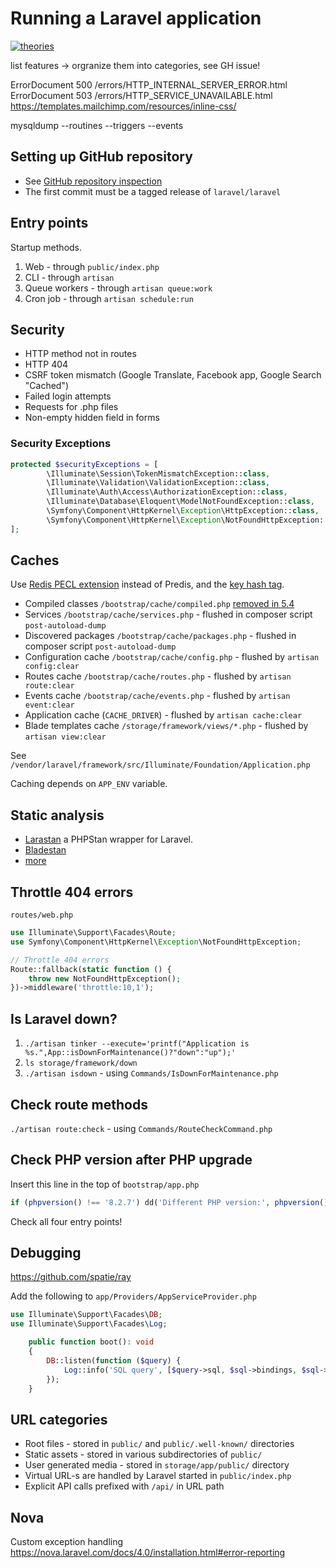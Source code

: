 # Running a Laravel application

[![theories](https://img.shields.io/badge/more-theories-purple)](https://github.com/stars/szepeviktor/lists/theory)

list features -> orgranize them into categories, see GH issue!

ErrorDocument 500 /errors/HTTP_INTERNAL_SERVER_ERROR.html
ErrorDocument 503 /errors/HTTP_SERVICE_UNAVAILABLE.html
https://templates.mailchimp.com/resources/inline-css/

mysqldump --routines --triggers --events


## Setting up GitHub repository

- See [GitHub repository inspection](https://github.com/szepeviktor/github-repository-inspection)
- The first commit must be a tagged release of `laravel/laravel`

## Entry points

Startup methods.

1. Web - through `public/index.php`
2. CLI - through `artisan`
3. Queue workers - through `artisan queue:work`
4. Cron job - through `artisan schedule:run`

## Security

- HTTP method not in routes
- HTTP 404
- CSRF token mismatch (Google Translate, Facebook app, Google Search "Cached")
- Failed login attempts
- Requests for .php files
- Non-empty hidden field in forms

### Security Exceptions

```php
protected $securityExceptions = [
        \Illuminate\Session\TokenMismatchException::class,
        \Illuminate\Validation\ValidationException::class,
        \Illuminate\Auth\Access\AuthorizationException::class,
        \Illuminate\Database\Eloquent\ModelNotFoundException::class,
        \Symfony\Component\HttpKernel\Exception\HttpException::class,
        \Symfony\Component\HttpKernel\Exception\NotFoundHttpException::class,
];
```

## Caches

Use [Redis PECL extension](https://laravel.com/docs/5.6/redis#phpredis) instead of Predis,
and the [key hash tag](https://laravel.com/docs/5.6/queues#driver-prerequisites).

- Compiled classes `/bootstrap/cache/compiled.php`
  [removed in 5.4](https://github.com/laravel/framework/commit/09964cc8c04674ec710af02794f774308a5c92ca#diff-427cac03b212e5fd24785d55149d3aea)
- Services `/bootstrap/cache/services.php` - flushed in composer script `post-autoload-dump`
- Discovered packages `/bootstrap/cache/packages.php` - flushed in composer script `post-autoload-dump`
- Configuration cache `/bootstrap/cache/config.php` - flushed by `artisan config:clear`
- Routes cache `/bootstrap/cache/routes.php` - flushed by `artisan route:clear`
- Events cache `/bootstrap/cache/events.php` - flushed by `artisan event:clear`
- Application cache (`CACHE_DRIVER`) - flushed by `artisan cache:clear`
- Blade templates cache `/storage/framework/views/*.php` - flushed by `artisan view:clear`

See `/vendor/laravel/framework/src/Illuminate/Foundation/Application.php`

Caching depends on `APP_ENV` variable.

## Static analysis

- [Larastan](https://github.com/nunomaduro/larastan) a PHPStan wrapper for Laravel.
- [Bladestan](https://github.com/TomasVotruba/bladestan)
- [more](https://github.com/stars/szepeviktor/lists/static-analysis)

## Throttle 404 errors

`routes/web.php`

```php
use Illuminate\Support\Facades\Route;
use Symfony\Component\HttpKernel\Exception\NotFoundHttpException;

// Throttle 404 errors
Route::fallback(static function () {
    throw new NotFoundHttpException();
})->middleware('throttle:10,1');
```

## Is Laravel down?

1. `./artisan tinker --execute='printf("Application is %s.",App::isDownForMaintenance()?"down":"up");'`
1. `ls storage/framework/down`
1. `./artisan isdown` - using `Commands/IsDownForMaintenance.php`

## Check route methods

`./artisan route:check` - using `Commands/RouteCheckCommand.php`

## Check PHP version after PHP upgrade

Insert this line in the top of `bootstrap/app.php`

```php
if (phpversion() !== '8.2.7') dd('Different PHP version:', phpversion());
```

Check all four entry points!

## Debugging

https://github.com/spatie/ray

Add the following to `app/Providers/AppServiceProvider.php`

```php
use Illuminate\Support\Facades\DB;
use Illuminate\Support\Facades\Log;

    public function boot(): void
    {
        DB::listen(function ($query) {
            Log::info('SQL query', [$query->sql, $sql->bindings, $sql->time]);
        });
    }
```

## URL categories

- Root files - stored in `public/` and `public/.well-known/` directories
- Static assets - stored in various subdirectories of `public/`
- User generated media - stored in `storage/app/public/` directory
- Virtual URL-s are handled by Laravel started in `public/index.php`
- Explicit API calls prefixed with `/api/` in URL path

## Nova

Custom exception handling
https://nova.laravel.com/docs/4.0/installation.html#error-reporting
